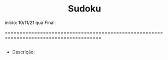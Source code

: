 <h1 style="text-align:center">Sudoku</h1>

início: 10/11/21 qua    Final: 

=======================================================================================

<h2><u></u></h2> 

- Descrição:
